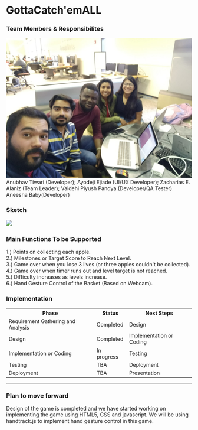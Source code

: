 # GottaCatch'emALL
### Team Members & Responsibilites
<img src = "group15.jpg">
<caption>Anubhav Tiwari (Developer); Ayodeji Ejiade (UI/UX Developer); Zacharias E. Alaniz (Team Leader); Vaidehi Piyush Pandya (Developer/QA Tester) Aneesha Baby(Developer)</caption>


### Sketch
<img src = "sketch.jpg">

### Main Functions To be Supported
1.) Points on collecting each apple.<br>
2.) Milestones or Target Score to Reach Next Level.<br>
3.) Game over when you lose 3 lives (or three apples couldn't be collected).<br>
4.) Game over when timer runs out and level target is not reached.<br>
5.) Difficulty increases as levels increase.<br>
6.) Hand Gesture Control of the Basket (Based on Webcam).<br>

### Implementation
<table width="100%">
<tr>
<th>Phase</th><th>Status</th><th>Next Steps</th>
</tr>

<tr>
<td>Requirement Gathering and Analysis</td><td>Completed</td><td>Design</td>
</tr>

<tr>
<td>Design</td><td>Completed</td><td>Implementation or Coding</td>
</tr>


<tr>
<td>Implementation or Coding</td><td> In progress</td><td>Testing</td>
</tr>


<tr>
<td>Testing</td><td>TBA</td><td>Deployment</td>
</tr>

<tr>
<td>Deployment</td><td>TBA</td><td>Presentation</td>
</tr>


</table>

- - - -

### Plan to move forward

Design of the game is completed and we have started working on implementing the game using HTML5, CSS and javascript. We will be using handtrack.js to implement hand gesture control in this game.

